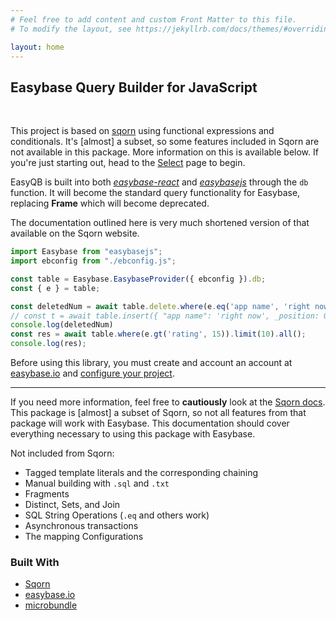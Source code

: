 ```yaml
---
# Feel free to add content and custom Front Matter to this file.
# To modify the layout, see https://jekyllrb.com/docs/themes/#overriding-theme-defaults

layout: home
---
```


## Easybase Query Builder for JavaScript

<br />

This project is based on [sqorn](https://github.com/sqorn/sqorn) using functional expressions and conditionals. It's [almost] a subset, so some features included in Sqorn are not available in this package. More information on this is available below. If you're just starting out, head to the [Select](/docs/select_queries.html) page to begin.

EasyQB is built into both [_easybase-react_](https://github.com/easybase/easybase-react) and [_easybasejs_](https://github.com/easybase/easybasejs) through the `db` function. It will become the standard query functionality for Easybase, replacing **Frame** which will become deprecated.

The documentation outlined here is very much shortened version of that available on the Sqorn website.

```js
import Easybase from "easybasejs";
import ebconfig from "./ebconfig.js";

const table = Easybase.EasybaseProvider({ ebconfig }).db;
const { e } = table;

const deletedNum = await table.delete.where(e.eq('app name', 'right now')).one();
// const t = await table.insert({ "app name": 'right now', _position: 0 }).one();
console.log(deletedNum)
const res = await table.where(e.gt('rating', 15)).limit(10).all();
console.log(res);
```

Before using this library, you must create and account an account at [easybase.io](https://easybase.io/) and [configure your project](https://easybase.io/react/#setup).

<hr />

If you need more information, feel free to **cautiously** look at the [Sqorn docs](https://sqorn.org/docs/about.html). This package is [almost] a subset of Sqorn, so not all features from that package will work with Easybase. This documentation should cover everything necessary to using this package with Easybase.


Not included from Sqorn:
* Tagged template literals and the corresponding chaining
* Manual building with `.sql` and `.txt`
* Fragments
* Distinct, Sets, and Join
* SQL String Operations (`.eq` and others work)
* Asynchronous transactions
* The mapping Configurations

### Built With

* [Sqorn](https://github.com/sqorn/sqorn)
* [easybase.io](https://easybase.io)
* [microbundle](https://github.com/developit/microbundle)